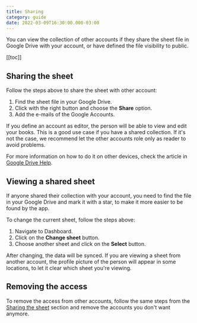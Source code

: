```yaml
---
title: Sharing
category: guide
date: 2022-03-09T16:30:00.000-03:00
---
```


You can view the collection of other accounts if they share the
sheet file in Google Drive with your account, or have defined
the file visibility to public.

[[toc]]

## Sharing the sheet

Follow the steps above to share the sheet with other account:

1. Find the sheet file in your Google Drive.
2. Click with the right button and choose the **Share** option.
3. Add the e-mails of the Google Accounts.

If you define an account as editor, the person will be able to
view and edit your books. This is a good use case if you have
a shared collection. If it's not the case, we recommend let
the other accounts role only as reader to avoid problems.

For more information on how to do it on other devices,
check the article in [Google Drive Help].

[Google Drive Help]: https://support.google.com/drive/answer/2494822?hl=en

## Viewing a shared sheet

If anyone shared their collection with your account, you need
to find the file in your Google Drive and mark it with a star,
to make it more easier to be found by the app.

To change the current sheet, follow the steps above:

1. Navigate to Dashboard.
2. Click on the **Change sheet** button.
3. Choose another sheet and click on the **Select** button.

After changing, the data will be synced. If you are viewing a sheet
from another account, the profile picture of the person will appear
in some locations, to let it clear which sheet you're viewing.

## Removing the access

To remove the access from other accounts, follow the same steps
from the [Sharing the sheet](#sharing-the-sheet) section and remove
the accounts you don't want anymore.
